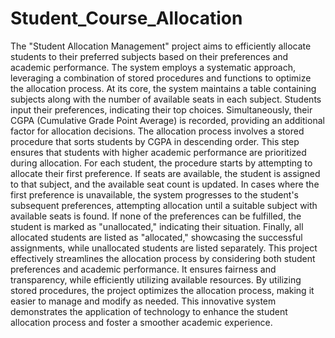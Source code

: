 # Student_Course_Allocation
The "Student Allocation Management" project aims to efficiently allocate students to their preferred subjects based on their preferences and academic performance. The system employs a systematic approach, leveraging a combination of stored procedures and functions to optimize the allocation process. At its core, the system maintains a table containing subjects along with the number of available seats in each subject. Students input their preferences, indicating their top choices. Simultaneously, their CGPA (Cumulative Grade Point Average) is recorded, providing an additional factor for allocation decisions. The allocation process involves a stored procedure that sorts students by CGPA in descending order. This step ensures that students with higher academic performance are prioritized during allocation. For each student, the procedure starts by attempting to allocate their first preference. If seats are available, the student is assigned to that subject, and the available seat count is updated. In cases where the first preference is unavailable, the system progresses to the student's subsequent preferences, attempting allocation until a suitable subject with available seats is found. If none of the preferences can be fulfilled, the student is marked as "unallocated," indicating their situation. Finally, all allocated students are listed as "allocated," showcasing the successful assignments, while unallocated students are listed separately. This project effectively streamlines the allocation process by considering both student preferences and academic performance. It ensures fairness and transparency, while efficiently utilizing available resources. By utilizing stored procedures, the project optimizes the allocation process, making it easier to manage and modify as needed. This innovative system demonstrates the application of technology to enhance the student allocation process and foster a smoother academic experience.
